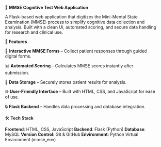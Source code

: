 **🧠 MMSE Cognitive Test Web Application**

A Flask-based web application that digitizes the Mini-Mental State Examination (MMSE) process to simplify cognitive data collection and analysis.
Built with a clean UI, automated scoring, and secure data handling for research and clinical use.

**🚀 Features**

🧩 **Interactive MMSE Forms** – Collect patient responses through guided digital forms.

📊 **Automated Scoring** – Calculates MMSE scores instantly after submission.

**💾 Data Storage** – Securely stores patient results for analysis.

🌐 **User-Friendly Interface** – Built with HTML, CSS, and JavaScript for ease of use.

🔒 **Flask Backend** – Handles data processing and database integration.


🛠️ **Tech Stack**

**Frontend**: HTML, CSS, JavaScript
**Backend**: Flask (Python)
**Database**: MySQL 
**Version Control**: Git & GitHub
**Environment**: Python Virtual Environment (mmse_env)
